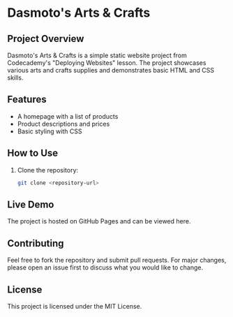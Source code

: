 # Dasmoto's Arts & Crafts

## Project Overview
Dasmoto's Arts & Crafts is a simple static website project from Codecademy's "Deploying Websites" lesson. The project showcases various arts and crafts supplies and demonstrates basic HTML and CSS skills.

## Features
- A homepage with a list of products
- Product descriptions and prices
- Basic styling with CSS

## How to Use
1. Clone the repository:
   ```bash
   git clone <repository-url>

## Live Demo
The project is hosted on GitHub Pages and can be viewed here.

## Contributing
Feel free to fork the repository and submit pull requests. For major changes, please open an issue first to discuss what you would like to change.

## License
This project is licensed under the MIT License.